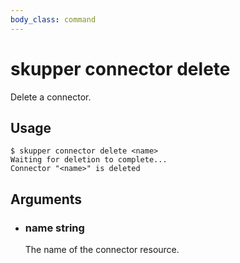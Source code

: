 ```yaml
---
body_class: command
---
```


# skupper connector delete

<section>

Delete a connector.

</section>

<section>

## Usage

~~~ shell
$ skupper connector delete <name>
Waiting for deletion to complete...
Connector "<name>" is deleted
~~~

</section>

<section>

## Arguments

- <h3 id="name">name <span class="argument-info">string</span></h3>

  The name of the connector resource.

</section>
